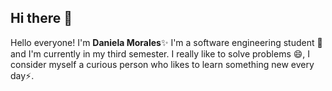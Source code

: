 ## Hi there 👋

Hello everyone! I'm **Daniela Morales**✨
I'm a software engineering student 📖 and I'm currently in my third semester. I really like to solve problems 😄, I consider myself a curious person who likes to learn something new every day⚡.

